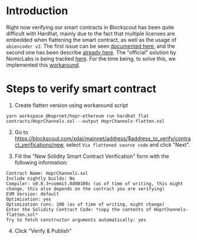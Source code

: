 # Introduction

Right now verifying our smart contracts in Blockscout has been quite difficult with Hardhat, mainly due to the fact that multiple licenses are embedded when flattening the smart contract, as well as the usage of `abiencoder v2`. The first issue can be seen [documented here](https://github.com/nomiclabs/hardhat/issues/1050), and the second one has been describe [already here](https://github.com/blockscout/blockscout/issues/3211). The "official" solution by NomicLabs is being tracked [here](https://github.com/nomiclabs/hardhat/issues/1499). For the time being, to solve this, we implemented this [workaround](https://github.com/boringcrypto/dictator-dao/blob/a3de9f606d05852eb5cfa811a3f38870ab22800a/hardhat.config.js).

# Steps to verify smart contract

1. Create flatten version using workaround script

```
yarn workspace @hoprnet/hopr-ethereum run hardhat flat contracts/HoprChannels.sol --output HoprChannels-flatten.sol
```

2. Go to https://blockscout.com/xdai/mainnet/address/$address_to_verify/contract_verifications/new, select `Via flattened source code` and click "Next".

3. Fill the "New Solidity Smart Contract Verification" form with the following information:

```
Contract Name: HoprChannels.sol
Include nightly builds: No
Compiler: v0.8.3+commit.8d00100c (as of time of writing, this might change, this also depends on the contract you are verifying)
EVM Version: default
Optimization: yes
Optimization runs: 200 (as of time of writing, might change)
Enter the Solidity Contract Code: *copy the contents of HoprChannels-flatten.sol*
Try to fetch constructor arguments automatically: yes
```

4. Click "Verify & Publish"
